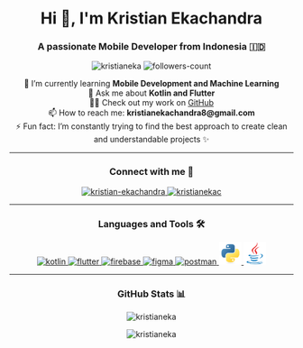 <h1 align="center">Hi 👋, I'm Kristian Ekachandra</h1>
<h3 align="center">A passionate Mobile Developer from Indonesia 🇮🇩</h3>

<p align="center">  
  <img src="https://komarev.com/ghpvc/?username=kristianeka&label=Profile%20views&color=0e75b6&style=flat" alt="kristianeka" />  
  <img src="https://img.shields.io/github/followers/kristianeka?label=Followers" alt="followers-count" />
</p>

<p align="center">
  🌱 I’m currently learning <b>Mobile Development and Machine Learning</b> <br>
  💬 Ask me about <b>Kotlin and Flutter</b> <br>
  👨‍💻 Check out my work on <a href="https://github.com/KristianEka">GitHub</a> <br>
  📫 How to reach me: <b>kristianekachandra8@gmail.com</b> <br>
  ⚡ Fun fact: I’m constantly trying to find the best approach to create clean and understandable projects ✨
</p>

---

<h3 align="center">Connect with me 🤝</h3>
<p align="center">
  <a href="https://linkedin.com/in/kristian-ekachandra" target="blank">
    <img src="https://img.shields.io/badge/LinkedIn-0A66C2?style=for-the-badge&logo=linkedin&logoColor=white" alt="kristian-ekachandra" />
  </a>
  <a href="https://instagram.com/kristianekac" target="blank">
    <img src="https://img.shields.io/badge/Instagram-E4405F?style=for-the-badge&logo=instagram&logoColor=white" alt="kristianekac" />
  </a>
</p>

---

<h3 align="center">Languages and Tools 🛠️</h3>
<p align="center">
  <a href="https://kotlinlang.org" target="_blank">
    <img src="https://www.vectorlogo.zone/logos/kotlinlang/kotlinlang-icon.svg" alt="kotlin" width="40" height="40"/> 
  </a> 
  <a href="https://flutter.dev" target="_blank">
    <img src="https://www.vectorlogo.zone/logos/flutterio/flutterio-icon.svg" alt="flutter" width="40" height="40"/>
  </a> 
  <a href="https://firebase.google.com/" target="_blank">
    <img src="https://www.vectorlogo.zone/logos/firebase/firebase-icon.svg" alt="firebase" width="40" height="40"/> 
  </a>
  <a href="https://www.figma.com/" target="_blank">
    <img src="https://www.vectorlogo.zone/logos/figma/figma-icon.svg" alt="figma" width="40" height="40"/> 
  </a> 
  <a href="https://postman.com" target="_blank">
    <img src="https://www.vectorlogo.zone/logos/getpostman/getpostman-icon.svg" alt="postman" width="40" height="40"/>
  </a>
  <a href="https://www.python.org" target="_blank">
    <img src="https://raw.githubusercontent.com/devicons/devicon/master/icons/python/python-original.svg" alt="python" width="40" height="40"/>
  </a>
  <a href="https://www.java.com" target="_blank">
    <img src="https://raw.githubusercontent.com/devicons/devicon/master/icons/java/java-original.svg" alt="java" width="40" height="40"/> 
  </a> 
</p>

---

<h3 align="center">GitHub Stats 📊</h3>
<p align="center">
  <img src="https://github-readme-stats.vercel.app/api?username=kristianeka&show_icons=true&theme=radical" alt="kristianeka" />
</p>

<p align="center">
  <img src="https://github-readme-stats.vercel.app/api/top-langs/?username=kristianeka&layout=compact&theme=radical&exclude_repo=estimation-obesity-levels-python,Thesis-Cryptocurrency-SentimentAnalysis"" alt="kristianeka" />
</p>
